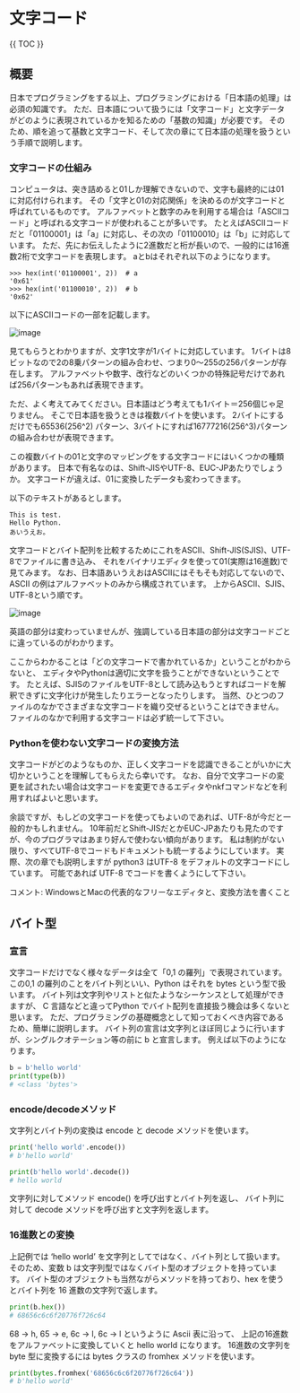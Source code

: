 # 文字コード

{{ TOC }}

## 概要

日本でプログラミングをする以上、プログラミングにおける「日本語の処理」は必須の知識です。
ただ、日本語について扱うには「文字コード」と文字データがどのように表現されているかを知るための「基数の知識」が必要です。
そのため、順を追って基数と文字コード、そして次の章にて日本語の処理を扱うという手順で説明します。



### 文字コードの仕組み

コンピュータは、突き詰めると01しか理解できないので、文字も最終的には01に対応付けられます。
その「文字と01の対応関係」を決めるのが文字コードと呼ばれているものです。
アルファベットと数字のみを利用する場合は「ASCIIコード」と呼ばれる文字コードが使われることが多いです。
たとえばASCIIコードだと「01100001」は「a」に対応し、その次の「01100010」は「b」に対応しています。
ただ、先にお伝えしたように2進数だと桁が長いので、一般的には16進数2桁で文字コードを表現します。
aとbはそれぞれ以下のようになります。

```
>>> hex(int('01100001', 2))  # a
'0x61'
>>> hex(int('01100010', 2))  # b
'0x62'
```

以下にASCIIコードの一部を記載します。

![image](./0095_image/01.jpg)

見てもらうとわかりますが、文字1文字が1バイトに対応しています。
1バイトは8ビットなので2の8乗パターンの組み合わせ、つまり0～255の256パターンが存在します。
アルファベットや数字、改行などのいくつかの特殊記号だけであれば256パターンもあれば表現できます。

ただ、よく考えてみてください。日本語はどう考えても1バイト＝256個じゃ足りません。
そこで日本語を扱うときは複数バイトを使います。
2バイトにするだけでも65536(256^2) パターン、3バイトにすれば16777216(256^3)パターンの組み合わせが表現できます。

この複数バイトの01と文字のマッピングをする文字コードにはいくつかの種類があります。
日本で有名なのは、Shift-JISやUTF-8、EUC-JPあたりでしょうか。
文字コードが違えば、01に変換したデータも変わってきます。

以下のテキストがあるとします。

```
This is test.
Hello Python.
あいうえお。
```

文字コードとバイト配列を比較するためにこれをASCII、Shift-JIS(SJIS)、UTF-8でファイルに書き込み、
それをバイナリエディタを使って01(実際は16進数)で見てみます。
なお、日本語あいうえおはASCIIにはそもそも対応してないので、ASCII の例はアルファベットのみから構成されています。
上からASCII、SJIS、UTF-8という順です。

![image](./0095_image/02.jpg)

英語の部分は変わっていませんが、強調している日本語の部分は文字コードごとに違っているのがわかります。

ここからわかることは「どの文字コードで書かれているか」ということがわからないと、
エディタやPythonは適切に文字を扱うことができないということです。
たとえば、SJISのファイルをUTF-8として読み込もうとすればコードを解釈できずに文字化けが発生したりエラーとなったりします。
当然、ひとつのファイルのなかでさまざまな文字コードを織り交ぜるということはできません。
ファイルのなかで利用する文字コードは必ず統一して下さい。

### Pythonを使わない文字コードの変換方法

文字コードがどのようなものか、正しく文字コードを認識できることがいかに大切かということを理解してもらえたら幸いです。
なお、自分で文字コードの変更を試されたい場合は文字コードを変更できるエディタやnkfコマンドなどを利用すればよいと思います。

余談ですが、もしどの文字コードを使ってもよいのであれば、UTF-8が今だと一般的かもしれません。
10年前だとShift-JISだとかEUC-JPあたりも見たのですが、今のプログラマはあまり好んで使わない傾向があります。
私は制約がない限り、すべてUTF-8でコードもドキュメントも統一するようにしています。
実際、次の章でも説明しますが python3 はUTF-8 をデフォルトの文字コードにしています。
可能であれば UTF-8 でコードを書くようにして下さい。

コメント: WindowsとMacの代表的なフリーなエディタと、変換方法を書くこと

## バイト型

### 宣言

文字コードだけでなく様々なデータは全て「0,1 の羅列」で表現されています。
この0,1 の羅列のことをバイト列といい、Python はそれを bytes という型で扱います。
バイト列は文字列やリストと似たようなシーケンスとして処理ができますが、
C 言語などと違ってPython でバイト配列を直接扱う機会は多くないと思います。
ただ、プログラミングの基礎概念として知っておくべき内容であるため、簡単に説明します。
バイト列の宣言は文字列とほぼ同じように行いますが、シングルクオテーション等の前に b と宣言します。
例えば以下のようになります。

```python
b = b'hello world'
print(type(b))
# <class 'bytes'>
```

### encode/decodeメソッド

文字列とバイト列の変換は encode と decode メソッドを使います。

```python
print('hello world'.encode())
# b'hello world'

print(b'hello world'.decode())
# hello world
```

文字列に対してメソッド encode() を呼び出すとバイト列を返し、
バイト列に対して decode メソッドを呼び出すと文字列を返します。

### 16進数との変換

上記例では ‘hello world’ を文字列としてではなく、バイト列として扱います。
そのため、変数 b は文字列型ではなくバイト型のオブジェクトを持っています。
バイト型のオブジェクトも当然ながらメソッドを持っており、hex を使うとバイト列を 16 進数の文字列で返します。

```python
print(b.hex())
# 68656c6c6f20776f726c64
```

68 -> h, 65 -> e, 6c -> l, 6c -> l というように Ascii 表に沿って、
上記の16進数をアルファベットに変換していくと hello world になります。
16進数の文字列をbyte 型に変換するには bytes クラスの fromhex メソッドを使います。

```python
print(bytes.fromhex('68656c6c6f20776f726c64'))
# b'hello world'
```
